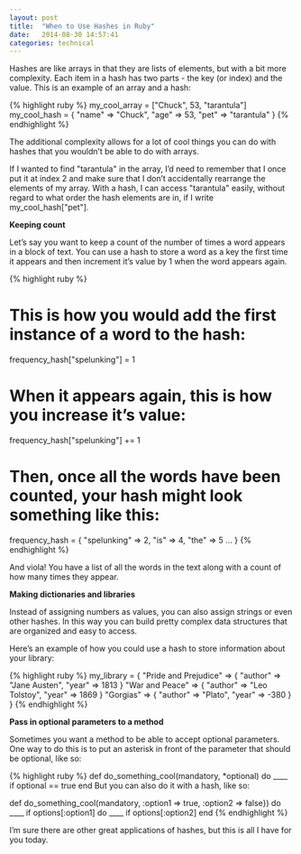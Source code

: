 ```yaml
---
layout: post
title:  "When to Use Hashes in Ruby"
date:   2014-08-30 14:57:41
categories: technical
---
```


Hashes are like arrays in that they are lists of elements, but with a bit more complexity. Each item in a hash has two parts - the key (or index) and the value. This is an example of an array and a hash:

{% highlight ruby %}
my_cool_array = ["Chuck", 53, "tarantula"]
my_cool_hash = { "name" => "Chuck", "age" => 53, "pet" => "tarantula" }
{% endhighlight %}

The additional complexity allows for a lot of cool things you can do with hashes that you wouldn’t be able to do with arrays.

If I wanted to find "tarantula" in the array, I’d need to remember that I once put it at index 2 and make sure that I don’t accidentally rearrange the elements of my array. With a hash, I can access "tarantula" easily, without regard to what order the hash elements are in, if I write my_cool_hash["pet"].

**Keeping count**

Let’s say you want to keep a count of the number of times a word appears in a block of text. You can use a hash to store a word as a key the first time it appears and then increment it’s value by 1 when the word appears again.

{% highlight ruby %}
# This is how you would add the first instance of a word to the hash:

frequency_hash["spelunking"] = 1

# When it appears again, this is how you increase it’s value:

frequency_hash["spelunking"] += 1

# Then, once all the words have been counted, your hash might look something like this:

frequency_hash = { "spelunking" => 2, "is" => 4, "the" => 5 … }
{% endhighlight %}

And viola! You have a list of all the words in the text along with a count of how many times they appear.

**Making dictionaries and libraries**

Instead of assigning numbers as values, you can also assign strings or even other hashes. In this way you can build pretty complex data structures that are organized and easy to access.

Here’s an example of how you could use a hash to store information about your library:

{% highlight ruby %}
my_library = {
	"Pride and Prejudice" => { "author" => "Jane Austen", "year" => 1813 }
	"War and Peace" => { "author" => "Leo Tolstoy", "year" => 1869 }
	"Gorgias" => { "author" => "Plato", "year" => -380 }
}
{% endhighlight %}

**Pass in optional parameters to a method**

Sometimes you want a method to be able to accept optional parameters. One way to do this is to put an asterisk in front of the parameter that should be optional, like so:

{% highlight ruby %}
def do_something_cool(mandatory, *optional)
	do ____ if optional == true
end
But you can also do it with a hash, like so:

def do_something_cool(mandatory, :option1 => true, :option2 => false})
	do ____ if options[:option1]
	do ____ if options[:option2]
end
{% endhighlight %}

I’m sure there are other great applications of hashes, but this is all I have for you today.